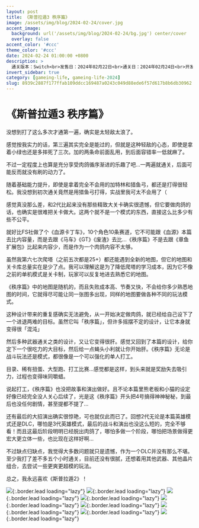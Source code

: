 ```yaml
---
layout: post
title: 《斯普拉遁3 秩序篇》
image: /assets/img/blog/2024-02-24/cover.jpg
accent_image: 
  background: url('/assets/img/blog/2024-02-24/bg.jpg') center/cover
  overlay: false
accent_color: '#ccc'
theme_color: '#ccc'
date: 2024-02-24 01:00:00 +0800
description: >
  通关版本：Switch<br>发售日：2024年02月22日<br>通关日：2024年02月24日<br>开发商：Nintendo<br>发行商：Nintendo
invert_sidebar: true
category: [gameing-life, gameing-life-2024]
slug: 8939c2887f177ffab109ddcc169487a0243c049d88ede6f57d617b8b6db30962
---
```


# 《斯普拉遁3 秩序篇》

没想到打了这么多次才通第一遍，确实是太轻敌太浪了。

感觉按我实力的话，第三遍其实完全是能过的，但就是这种轻敌的心态，即使是拿着小绿也还是多摔死了三次。加的两条命前面乱用，到后面容错率一低就麻了。

不过一定程度上也算是充分享受肉鸽循序渐进的乐趣了吧...一两遍就通关，后面可能反而就没有刷的动力了。

随着基础能力提升，即使是拿着完全不会用的加特林和猎鱼弓，都还是打得很轻松。我没想到初次通关竟然是用猎鱼弓打得，实战里我可太不会用了（

感觉真没那么差，和2代比起来没有那些精致大关卡确实很遗憾，但它要做肉鸽的话，也确实是很难把关卡做大。这两个就不是一个模式的东西，直接这么比多少有些不公平。

就好比FS社做了个《血源卡丁车》，10个角色10条赛道，它不可能跟《血源》本篇去比内容量，而是去跟《马车》《GT》《废渣》去比...《秩序篇》不是去跟《章鱼扩展包》比起来内容少，而是作为一个肉鸽内容不太够。

虽然我第六七次爬塔（之前五次都是25+）都还能遇到全新的地图，但它的地图和关卡库总量实在是少了点。我可以理解这是为了降低爬塔的学习成本，因为它不像之前的单机模式是关卡制，玩家可以反复地进去熟悉它的地图。

《秩序篇》中的地图是随机的，而且失败成本高、节奏又快，不会给你多少熟悉地图的时间，它就得尽可能让同一张图多出现，同样的地图要做各种不同的玩法模式。

这种设计带来的重复感确实无法避免，从一开始决定做肉鸽，就已经给自己设下了一个进退两难的目标。虽然它叫「秩序篇」，但许多摇摆不定的设计，让它本身就变得很「混沌」

然后多种武器通关之类的设计，又让它变得很肝。感觉又回到了本篇的设计，给你定下一个很吃力的大目标，然后给一点蝇头小利就让你开始肝。《秩序篇》无论是战斗玩法还是模式，都很像是一个可以强化的单人打工。

目录、稀有扭蛋、大型跑、打工比赛...感觉都是这样，到头来就是奖励失去吸引力，过程也变得味同嚼蜡。

说起打工，《秩序篇》也没把故事和演出做好。且不论本篇里熊老板和小猫的设定好像已经完全没人关心后续了，光是这《秩序篇》开头把4号搞得神神秘秘，到最后也没任何剧情，甚至提都不提了...

还有最后的大招演出确实很惊艳，可也就仅此而已了。回想2代无论是本篇英雄模式还是DLC，哪怕是3代英雄模式，最后的战斗和演出也没这么短的，完全不够看！而且这最后阶段明明已经脱出肉鸽了，哪怕多做一个阶段，哪怕把场景做得更宏大更立体一些，也比现在这样好啊...

不过缺点归缺点，我觉得大多数问题就只是遗憾，作为一个DLC并没有那么不堪。至少我打了差不多五个小时通关，目前还没有很腻，还想着用其他武器、其他晶片组合，去尝试一些更爽更超模的玩法。

总之，我永远喜欢《斯普拉遁2》！

![](/assets/img/blog/2024-02-24/1.jpg){:.border.lead loading="lazy"}
![](/assets/img/blog/2024-02-24/2.jpg){:.border.lead loading="lazy"}
![](/assets/img/blog/2024-02-24/3.jpg){:.border.lead loading="lazy"}
![](/assets/img/blog/2024-02-24/4.jpg){:.border.lead loading="lazy"}
![](/assets/img/blog/2024-02-24/5.jpg){:.border.lead loading="lazy"}
![](/assets/img/blog/2024-02-24/6.jpg){:.border.lead loading="lazy"}
![](/assets/img/blog/2024-02-24/7.jpg){:.border.lead loading="lazy"}
![](/assets/img/blog/2024-02-24/8.jpg){:.border.lead loading="lazy"}
![](/assets/img/blog/2024-02-24/9.jpg){:.border.lead loading="lazy"}